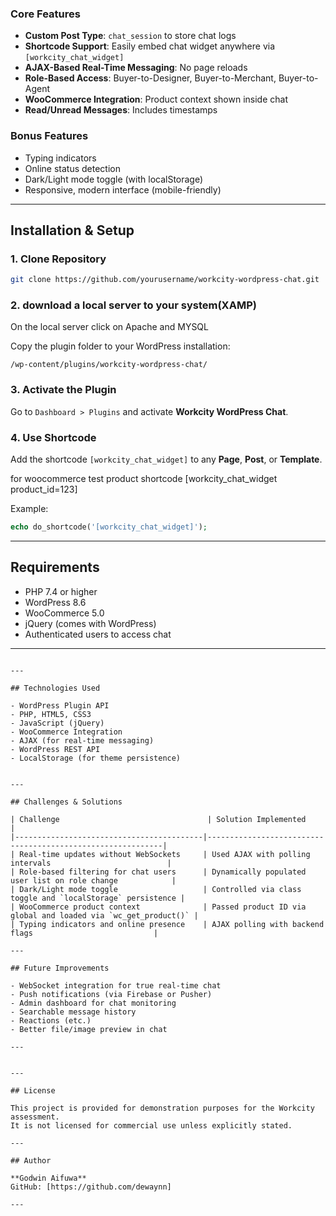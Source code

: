 ### Core Features

- **Custom Post Type**: `chat_session` to store chat logs
- **Shortcode Support**: Easily embed chat widget anywhere via `[workcity_chat_widget]`
- **AJAX-Based Real-Time Messaging**: No page reloads
- **Role-Based Access**: Buyer-to-Designer, Buyer-to-Merchant, Buyer-to-Agent
- **WooCommerce Integration**: Product context shown inside chat
- **Read/Unread Messages**: Includes timestamps

### Bonus Features

- Typing indicators  
- Online status detection   
- Dark/Light mode toggle (with localStorage)  
- Responsive, modern interface (mobile-friendly)

---

## Installation & Setup

### 1. Clone Repository

```bash
git clone https://github.com/yourusername/workcity-wordpress-chat.git
```

### 2. download a local server to your system(XAMP)

On the local server click on Apache and MYSQL

Copy the plugin folder to your WordPress installation:

```
/wp-content/plugins/workcity-wordpress-chat/
```

### 3. Activate the Plugin

Go to `Dashboard > Plugins` and activate **Workcity WordPress Chat**.

### 4. Use Shortcode

Add the shortcode `[workcity_chat_widget]` to any **Page**, **Post**, or **Template**.

for woocommerce test product shortcode [workcity_chat_widget product_id=123]

Example:
```php
echo do_shortcode('[workcity_chat_widget]');
```

---

## Requirements

- PHP 7.4 or higher  
- WordPress 8.6  
- WooCommerce 5.0  
- jQuery (comes with WordPress)  
- Authenticated users to access chat  

---


```

---

## Technologies Used

- WordPress Plugin API
- PHP, HTML5, CSS3
- JavaScript (jQuery)
- WooCommerce Integration
- AJAX (for real-time messaging)
- WordPress REST API
- LocalStorage (for theme persistence)


---

## Challenges & Solutions

| Challenge                                 | Solution Implemented                                      |
|------------------------------------------|------------------------------------------------------------|
| Real-time updates without WebSockets     | Used AJAX with polling intervals                          |
| Role-based filtering for chat users      | Dynamically populated user list on role change            |
| Dark/Light mode toggle                   | Controlled via class toggle and `localStorage` persistence |
| WooCommerce product context              | Passed product ID via global and loaded via `wc_get_product()` |
| Typing indicators and online presence    | AJAX polling with backend flags                           |

---

## Future Improvements

- WebSocket integration for true real-time chat  
- Push notifications (via Firebase or Pusher)  
- Admin dashboard for chat monitoring  
- Searchable message history  
- Reactions (etc.)  
- Better file/image preview in chat  

---


---

## License

This project is provided for demonstration purposes for the Workcity assessment.  
It is not licensed for commercial use unless explicitly stated.

---

## Author

**Godwin Aifuwa**   
GitHub: [https://github.com/dewaynn]

---

